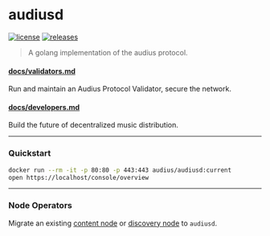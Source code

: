 # audiusd

[![license](https://img.shields.io/github/license/AudiusProject/audiusd)](https://github.com/AudiusProject/audiusd/blob/main/LICENSE) [![releases](https://img.shields.io/github/v/release/AudiusProject/audiusd)](https://github.com/AudiusProject/audiusd/releases/latest) 

> A golang implementation of the audius protocol.

#### [docs/validators.md](docs/validators.md)
Run and maintain an Audius Protocol Validator, secure the network.

#### [docs/developers.md](docs/developers.md) 
Build the future of decentralized music distribution.

---

### Quickstart

```bash
docker run --rm -it -p 80:80 -p 443:443 audius/audiusd:current
open https://localhost/console/overview
```

---

### Node Operators

Migrate an existing [content node](docs/validators.md#existing-content-nodes) or [discovery node](docs/validators.md#existing-discovery-nodes) to `audiusd`.
